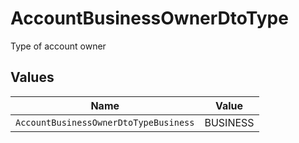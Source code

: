 # AccountBusinessOwnerDtoType

Type of account owner


## Values

| Name                                  | Value                                 |
| ------------------------------------- | ------------------------------------- |
| `AccountBusinessOwnerDtoTypeBusiness` | BUSINESS                              |